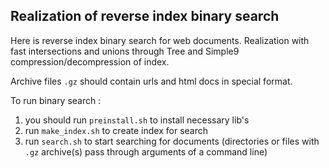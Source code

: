 ## Realization of reverse index binary search

Here is reverse index binary search for web documents. Realization with fast intersections and unions through Tree and Simple9 compression/decompression of index.

Archive files `.gz` should contain urls and html docs in special format.

To run binary search : 
1) you should run `preinstall.sh` to install necessary lib's
2) run `make_index.sh` to create index for search
3) run `search.sh` to start searching for documents (directories or files with `.gz` archive(s) pass through arguments of a command line)
